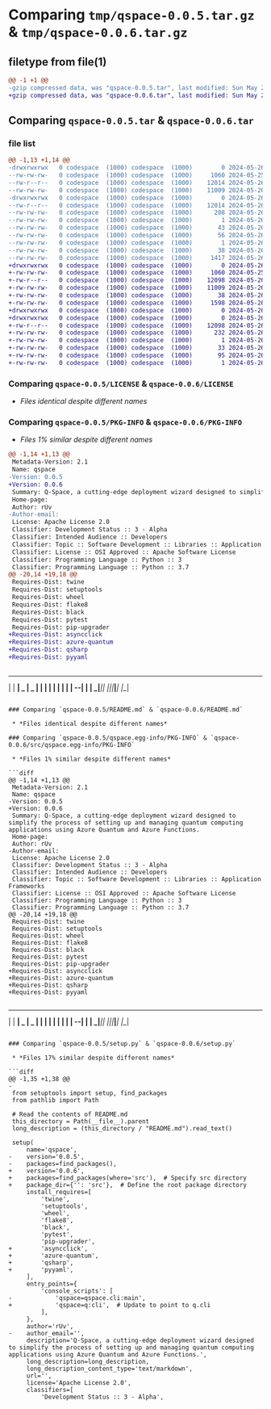 # Comparing `tmp/qspace-0.0.5.tar.gz` & `tmp/qspace-0.0.6.tar.gz`

## filetype from file(1)

```diff
@@ -1 +1 @@
-gzip compressed data, was "qspace-0.0.5.tar", last modified: Sun May 26 05:48:56 2024, max compression
+gzip compressed data, was "qspace-0.0.6.tar", last modified: Sun May 26 05:55:51 2024, max compression
```

## Comparing `qspace-0.0.5.tar` & `qspace-0.0.6.tar`

### file list

```diff
@@ -1,13 +1,14 @@
-drwxrwxrwx   0 codespace  (1000) codespace  (1000)        0 2024-05-26 05:48:56.536397 qspace-0.0.5/
--rw-rw-rw-   0 codespace  (1000) codespace  (1000)     1060 2024-05-25 03:19:23.000000 qspace-0.0.5/LICENSE
--rw-r--r--   0 codespace  (1000) codespace  (1000)    12014 2024-05-26 05:48:56.536397 qspace-0.0.5/PKG-INFO
--rw-rw-rw-   0 codespace  (1000) codespace  (1000)    11009 2024-05-26 02:29:01.000000 qspace-0.0.5/README.md
-drwxrwxrwx   0 codespace  (1000) codespace  (1000)        0 2024-05-26 05:48:56.536397 qspace-0.0.5/qspace.egg-info/
--rw-r--r--   0 codespace  (1000) codespace  (1000)    12014 2024-05-26 05:48:56.000000 qspace-0.0.5/qspace.egg-info/PKG-INFO
--rw-rw-rw-   0 codespace  (1000) codespace  (1000)      208 2024-05-26 05:48:56.000000 qspace-0.0.5/qspace.egg-info/SOURCES.txt
--rw-rw-rw-   0 codespace  (1000) codespace  (1000)        1 2024-05-26 05:48:56.000000 qspace-0.0.5/qspace.egg-info/dependency_links.txt
--rw-rw-rw-   0 codespace  (1000) codespace  (1000)       43 2024-05-26 05:48:56.000000 qspace-0.0.5/qspace.egg-info/entry_points.txt
--rw-rw-rw-   0 codespace  (1000) codespace  (1000)       56 2024-05-26 05:48:56.000000 qspace-0.0.5/qspace.egg-info/requires.txt
--rw-rw-rw-   0 codespace  (1000) codespace  (1000)        1 2024-05-26 05:48:56.000000 qspace-0.0.5/qspace.egg-info/top_level.txt
--rw-rw-rw-   0 codespace  (1000) codespace  (1000)       38 2024-05-26 05:48:56.536397 qspace-0.0.5/setup.cfg
--rw-rw-rw-   0 codespace  (1000) codespace  (1000)     1417 2024-05-26 05:48:44.000000 qspace-0.0.5/setup.py
+drwxrwxrwx   0 codespace  (1000) codespace  (1000)        0 2024-05-26 05:55:51.676396 qspace-0.0.6/
+-rw-rw-rw-   0 codespace  (1000) codespace  (1000)     1060 2024-05-25 03:19:23.000000 qspace-0.0.6/LICENSE
+-rw-r--r--   0 codespace  (1000) codespace  (1000)    12098 2024-05-26 05:55:51.676396 qspace-0.0.6/PKG-INFO
+-rw-rw-rw-   0 codespace  (1000) codespace  (1000)    11009 2024-05-26 02:29:01.000000 qspace-0.0.6/README.md
+-rw-rw-rw-   0 codespace  (1000) codespace  (1000)       38 2024-05-26 05:55:51.676396 qspace-0.0.6/setup.cfg
+-rw-rw-rw-   0 codespace  (1000) codespace  (1000)     1598 2024-05-26 05:55:49.000000 qspace-0.0.6/setup.py
+drwxrwxrwx   0 codespace  (1000) codespace  (1000)        0 2024-05-26 05:55:51.672396 qspace-0.0.6/src/
+drwxrwxrwx   0 codespace  (1000) codespace  (1000)        0 2024-05-26 05:55:51.676396 qspace-0.0.6/src/qspace.egg-info/
+-rw-r--r--   0 codespace  (1000) codespace  (1000)    12098 2024-05-26 05:55:51.000000 qspace-0.0.6/src/qspace.egg-info/PKG-INFO
+-rw-rw-rw-   0 codespace  (1000) codespace  (1000)      232 2024-05-26 05:55:51.000000 qspace-0.0.6/src/qspace.egg-info/SOURCES.txt
+-rw-rw-rw-   0 codespace  (1000) codespace  (1000)        1 2024-05-26 05:55:51.000000 qspace-0.0.6/src/qspace.egg-info/dependency_links.txt
+-rw-rw-rw-   0 codespace  (1000) codespace  (1000)       33 2024-05-26 05:55:51.000000 qspace-0.0.6/src/qspace.egg-info/entry_points.txt
+-rw-rw-rw-   0 codespace  (1000) codespace  (1000)       95 2024-05-26 05:55:51.000000 qspace-0.0.6/src/qspace.egg-info/requires.txt
+-rw-rw-rw-   0 codespace  (1000) codespace  (1000)        1 2024-05-26 05:55:51.000000 qspace-0.0.6/src/qspace.egg-info/top_level.txt
```

### Comparing `qspace-0.0.5/LICENSE` & `qspace-0.0.6/LICENSE`

 * *Files identical despite different names*

### Comparing `qspace-0.0.5/PKG-INFO` & `qspace-0.0.6/PKG-INFO`

 * *Files 1% similar despite different names*

```diff
@@ -1,14 +1,13 @@
 Metadata-Version: 2.1
 Name: qspace
-Version: 0.0.5
+Version: 0.0.6
 Summary: Q-Space, a cutting-edge deployment wizard designed to simplify the process of setting up and managing quantum computing applications using Azure Quantum and Azure Functions.
 Home-page: 
 Author: rUv
-Author-email: 
 License: Apache License 2.0
 Classifier: Development Status :: 3 - Alpha
 Classifier: Intended Audience :: Developers
 Classifier: Topic :: Software Development :: Libraries :: Application Frameworks
 Classifier: License :: OSI Approved :: Apache Software License
 Classifier: Programming Language :: Python :: 3
 Classifier: Programming Language :: Python :: 3.7
@@ -20,14 +19,18 @@
 Requires-Dist: twine
 Requires-Dist: setuptools
 Requires-Dist: wheel
 Requires-Dist: flake8
 Requires-Dist: black
 Requires-Dist: pytest
 Requires-Dist: pip-upgrader
+Requires-Dist: asyncclick
+Requires-Dist: azure-quantum
+Requires-Dist: qsharp
+Requires-Dist: pyyaml
 
 ```                                    
  _____ _____ _____ _____ _____ _____ 
 |     |   __|  _  |  _  |     |   __|
 |  |  |__   |   __|     |   --|   __|
 |__  _|_____|__|  |__|__|_____|_____|
    |__|
```

### Comparing `qspace-0.0.5/README.md` & `qspace-0.0.6/README.md`

 * *Files identical despite different names*

### Comparing `qspace-0.0.5/qspace.egg-info/PKG-INFO` & `qspace-0.0.6/src/qspace.egg-info/PKG-INFO`

 * *Files 1% similar despite different names*

```diff
@@ -1,14 +1,13 @@
 Metadata-Version: 2.1
 Name: qspace
-Version: 0.0.5
+Version: 0.0.6
 Summary: Q-Space, a cutting-edge deployment wizard designed to simplify the process of setting up and managing quantum computing applications using Azure Quantum and Azure Functions.
 Home-page: 
 Author: rUv
-Author-email: 
 License: Apache License 2.0
 Classifier: Development Status :: 3 - Alpha
 Classifier: Intended Audience :: Developers
 Classifier: Topic :: Software Development :: Libraries :: Application Frameworks
 Classifier: License :: OSI Approved :: Apache Software License
 Classifier: Programming Language :: Python :: 3
 Classifier: Programming Language :: Python :: 3.7
@@ -20,14 +19,18 @@
 Requires-Dist: twine
 Requires-Dist: setuptools
 Requires-Dist: wheel
 Requires-Dist: flake8
 Requires-Dist: black
 Requires-Dist: pytest
 Requires-Dist: pip-upgrader
+Requires-Dist: asyncclick
+Requires-Dist: azure-quantum
+Requires-Dist: qsharp
+Requires-Dist: pyyaml
 
 ```                                    
  _____ _____ _____ _____ _____ _____ 
 |     |   __|  _  |  _  |     |   __|
 |  |  |__   |   __|     |   --|   __|
 |__  _|_____|__|  |__|__|_____|_____|
    |__|
```

### Comparing `qspace-0.0.5/setup.py` & `qspace-0.0.6/setup.py`

 * *Files 17% similar despite different names*

```diff
@@ -1,35 +1,38 @@
-
 from setuptools import setup, find_packages
 from pathlib import Path
 
 # Read the contents of README.md
 this_directory = Path(__file__).parent
 long_description = (this_directory / "README.md").read_text()
 
 setup(
     name='qspace',
-    version='0.0.5',
-    packages=find_packages(),
+    version='0.0.6',
+    packages=find_packages(where='src'),  # Specify src directory
+    package_dir={'': 'src'},  # Define the root package directory
     install_requires=[
         'twine',
         'setuptools',
         'wheel',
         'flake8',
         'black',
         'pytest',
         'pip-upgrader',
+        'asyncclick',
+        'azure-quantum',
+        'qsharp',
+        'pyyaml',
     ],
     entry_points={
         'console_scripts': [
-            'qspace=qspace.cli:main',
+            'qspace=q:cli',  # Update to point to q.cli
         ],
     },
     author='rUv',
-    author_email='',
     description='Q-Space, a cutting-edge deployment wizard designed to simplify the process of setting up and managing quantum computing applications using Azure Quantum and Azure Functions.',
     long_description=long_description,
     long_description_content_type='text/markdown',
     url='',
     license='Apache License 2.0',
     classifiers=[
         'Development Status :: 3 - Alpha',
```


